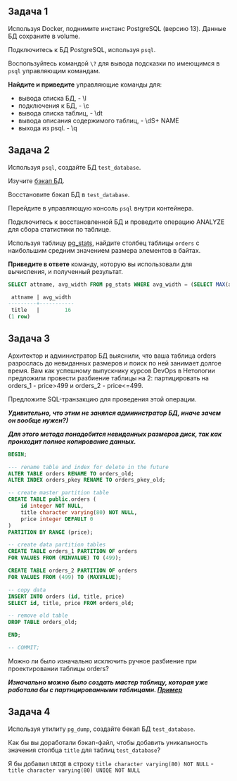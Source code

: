 ## Задача 1

Используя Docker, поднимите инстанс PostgreSQL (версию 13). Данные БД сохраните в volume.

Подключитесь к БД PostgreSQL, используя `psql`.

Воспользуйтесь командой `\?` для вывода подсказки по имеющимся в `psql` управляющим командам.

**Найдите и приведите** управляющие команды для:

- вывода списка БД, - \l
- подключения к БД, - \c
- вывода списка таблиц, - \dt
- вывода описания содержимого таблиц, - \dS+ NAME
- выхода из psql. - \q

## Задача 2

Используя `psql`, создайте БД `test_database`.

Изучите [бэкап БД](https://github.com/netology-code/virt-homeworks/tree/virt-11/06-db-04-postgresql/test_data).

Восстановите бэкап БД в `test_database`.

Перейдите в управляющую консоль `psql` внутри контейнера.

Подключитесь к восстановленной БД и проведите операцию ANALYZE для сбора статистики по таблице.

Используя таблицу [pg_stats](https://postgrespro.ru/docs/postgresql/12/view-pg-stats), найдите столбец таблицы `orders` 
с наибольшим средним значением размера элементов в байтах.

**Приведите в ответе** команду, которую вы использовали для вычисления, и полученный результат.

```sql
SELECT attname, avg_width FROM pg_stats WHERE avg_width = (SELECT MAX(avg_width) FROM pg_stats WHERE tablename = 'orders');

 attname | avg_width 
---------+-----------
 title   |        16
(1 row)
```

## Задача 3

Архитектор и администратор БД выяснили, что ваша таблица orders разрослась до невиданных размеров и
поиск по ней занимает долгое время. Вам как успешному выпускнику курсов DevOps в Нетологии предложили
провести разбиение таблицы на 2: партицировать на orders_1 - price>499 и orders_2 - price<=499.

Предложите SQL-транзакцию для проведения этой операции.

_**Удивительно, что этим не занялся администратор БД, иначе зачем он вообще нужен?)**_

_**Для этого метода понадобится невиданных размеров диск, так как проиходит полное копирование данных.**_

```SQL
BEGIN;

--- rename table and index for delete in the future
ALTER TABLE orders RENAME TO orders_old;
ALTER INDEX orders_pkey RENAME TO orders_pkey_old;

-- create master partition table
CREATE TABLE public.orders (
    id integer NOT NULL,
    title character varying(80) NOT NULL,
    price integer DEFAULT 0
)
PARTITION BY RANGE (price);

-- create data partition tables
CREATE TABLE orders_1 PARTITION OF orders
FOR VALUES FROM (MINVALUE) TO (499);

CREATE TABLE orders_2 PARTITION OF orders
FOR VALUES FROM (499) TO (MAXVALUE);

-- copy data
INSERT INTO orders (id, title, price)
SELECT id, title, price FROM orders_old;

-- remove old table
DROP TABLE orders_old;

END;

-- COMMIT;
```

Можно ли было изначально исключить ручное разбиение при проектировании таблицы orders?

_**Изначально можно было создать мастер таблицу, которая уже работала бы с партицированными таблицами. [Пример](https://pgdash.io/blog/postgres-11-sharding.html)**_

## Задача 4

Используя утилиту `pg_dump`, создайте бекап БД `test_database`.

Как бы вы доработали бэкап-файл, чтобы добавить уникальность значения столбца `title` для таблиц `test_database`?

Я бы добавил `UNIQE` в строку `title character varying(80) NOT NULL` - `title character varying(80) UNIQE NOT NULL`
